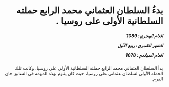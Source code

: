 <h1 dir="rtl">بدءُ السلطان العثماني محمد الرابع حملته السلطانية الأولى على روسيا .</h1>

<h5 dir="rtl">العام الهجري:  1089

الشهر القمري: ربيع الأول

العام الميلادي: 1678</h5>

<p dir="rtl">بدأ السلطان العثماني محمد الرابع حملته السلطانية الأولى على روسيا، وكانت تلك الحملة الأولى لسلطان عثماني على روسيا، حيث كان يقوم بهذه المهمة في السابق خان القرم.</p></br>
